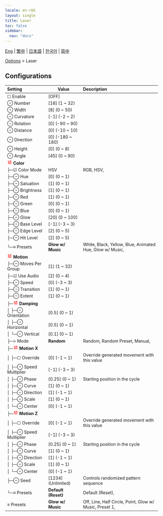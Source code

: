 ```yaml
---
locale: en-rUS
layout: single
title: Laser
toc: false
sidebar:
  nav: "docs"
---
```

[Eng](/dancexr/menu/2025.5/stage/laser) | [繁中](/tw/dancexr/menu/2025.5/stage/laser) | [日本語](/jp/dancexr/menu/2025.5/stage/laser) | [한국어](/kr/dancexr/menu/2025.5/stage/laser) | [简中](/zh/dancexr/menu/2025.5/stage/laser)

[Options](../menu#Options) > Laser

## Configurations

| Setting | Value | Description |
| :--- | --- | :--- |
| ☐ Enable | [OFF] | 
| ⊖ Number | [16] (1 ~ 32) | 
| ⊖ Width | [8] (0 ~ 50) | 
| ⊖ Curvature | [-1] (-2 ~ 2) | 
| ⊖ Rotation | [0] (-90 ~ 90) | 
| ⊖ Distance | [0] (-10 ~ 10) | 
| ⊖ Direction | [0] (-180 ~ 180) | 
| ⊖ Height | [0] (0 ~ 8) | 
| ⊖ Angle | [45] (0 ~ 90) | 
| <img src="/images/icon/ic_tune.png" alt="tune icon"/> **Color** | | 
| ├─☑ Color Mode | HSV | RGB, HSV, 
| ├─⊖ Hue | [0] (0 ~ 1) | 
| ├─⊖ Satuation | [1] (0 ~ 1) | 
| ├─⊖ Brightness | [1] (0 ~ 1) | 
| ├─⊖ Red | [1] (0 ~ 1) | 
| ├─⊖ Green | [0] (0 ~ 1) | 
| ├─⊖ Blue | [0] (0 ~ 1) | 
| ├─⊖ Glow | [20] (0 ~ 100) | 
| ├─⊖ Base Level | [-1] (-3 ~ 3) | 
| ├─⊖ Edge Level | [2] (0 ~ 5) | 
| ├─⊖ Hit Level | [2] (0 ~ 5) | 
| └─≡ Presets | **Glow w/ Music** | White, Black, Yellow, Blue, Animated Hue, Glow w/ Music,  |
| <img src="/images/icon/ic_tune.png" alt="tune icon"/> **Motion** | | 
| ├─⊖ Moves Per Group | [1] (1 ~ 32) | 
| ├─☑ Use Audio | [2] (0 ~ 4) | 
| ├─⊖ Speed | [0] (-3 ~ 3) | 
| ├─⊖ Transition | [1] (0 ~ 1) | 
| ├─⊖ Extent | [1] (0 ~ 1) | 
| ├─<img src="/images/icon/ic_tune.png" alt="tune icon"/> **Damping** | | 
| │ ├─⊖ Orientation | [0.5] (0 ~ 1) | 
| │ ├─⊖ Horizontal | [0.5] (0 ~ 1) | 
| │ └─⊖ Vertical | [0.1] (0 ~ 1) | 
| ├─> Mode | **Random** | Random, Random Preset, Manual,  |
| ├─<img src="/images/icon/ic_tune.png" alt="tune icon"/> **Motion X** | | 
| │ ├─☐ Override | [0] (-1 ~ 1) | Override generated movement with this value
| │ ├─⊖ Speed Multiplier | [-1] (-3 ~ 3) | 
| │ ├─⊖ Phase | [0.25] (0 ~ 1) | Starting position in the cycle
| │ ├─⊖ Curve | [1] (0 ~ 1) | 
| │ ├─⊖ Direction | [1] (-1 ~ 1) | 
| │ ├─⊖ Scale | [1] (0 ~ 1) | 
| │ └─⊖ Center | [0] (-1 ~ 1) | 
| ├─<img src="/images/icon/ic_tune.png" alt="tune icon"/> **Motion Z** | | 
| │ ├─☐ Override | [0] (-1 ~ 1) | Override generated movement with this value
| │ ├─⊖ Speed Multiplier | [-1] (-3 ~ 3) | 
| │ ├─⊖ Phase | [0.25] (0 ~ 1) | Starting position in the cycle
| │ ├─⊖ Curve | [1] (0 ~ 1) | 
| │ ├─⊖ Direction | [1] (-1 ~ 1) | 
| │ ├─⊖ Scale | [1] (0 ~ 1) | 
| │ └─⊖ Center | [0] (-1 ~ 1) | 
| ├─⊖ Seed | [1234] (Unlimited) | Controls randomized pattern sequence
| └─≡ Presets | **Default (Reset)** | Default (Reset),  |
| ≡ Presets | **Glow w/ Music** | Off, Line, Half Circle, Point, Glow w/ Music, Preset 1,  |
